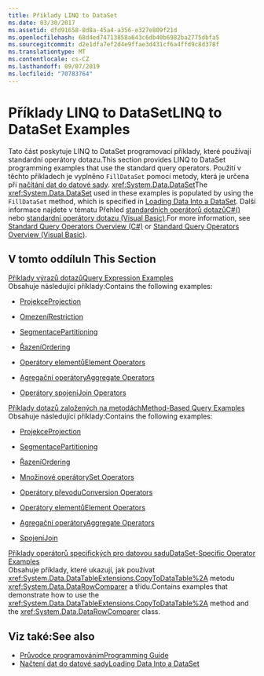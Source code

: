 ```yaml
---
title: Příklady LINQ to DataSet
ms.date: 03/30/2017
ms.assetid: dfd91658-8d8a-45a4-a356-e327e809f21d
ms.openlocfilehash: 68d4ed74713858a643c6db40b6982ba2775dbfa5
ms.sourcegitcommit: d2e1dfa7ef2d4e9ffae3d431cf6a4ffd9c8d378f
ms.translationtype: MT
ms.contentlocale: cs-CZ
ms.lasthandoff: 09/07/2019
ms.locfileid: "70783764"
---
```

# <a name="linq-to-dataset-examples"></a><span data-ttu-id="6e306-102">Příklady LINQ to DataSet</span><span class="sxs-lookup"><span data-stu-id="6e306-102">LINQ to DataSet Examples</span></span>
<span data-ttu-id="6e306-103">Tato část poskytuje LINQ to DataSet programovací příklady, které používají standardní operátory dotazu.</span><span class="sxs-lookup"><span data-stu-id="6e306-103">This section provides LINQ to DataSet programming examples that use the standard query operators.</span></span> <span data-ttu-id="6e306-104">Použití v těchto příkladech je vyplněno `FillDataSet` pomocí metody, která je určena při [načítání dat do datové sady](loading-data-into-a-dataset.md). <xref:System.Data.DataSet></span><span class="sxs-lookup"><span data-stu-id="6e306-104">The <xref:System.Data.DataSet> used in these examples is populated by using the `FillDataSet` method, which is specified in [Loading Data Into a DataSet](loading-data-into-a-dataset.md).</span></span> <span data-ttu-id="6e306-105">Další informace najdete v tématu Přehled [standardních operátorů dotazůC#()](../../../csharp/programming-guide/concepts/linq/standard-query-operators-overview.md) nebo [standardní operátory dotazu (Visual Basic)](../../../visual-basic/programming-guide/concepts/linq/standard-query-operators-overview.md).</span><span class="sxs-lookup"><span data-stu-id="6e306-105">For more information, see [Standard Query Operators Overview (C#)](../../../csharp/programming-guide/concepts/linq/standard-query-operators-overview.md) or [Standard Query Operators Overview (Visual Basic)](../../../visual-basic/programming-guide/concepts/linq/standard-query-operators-overview.md).</span></span>  
  
## <a name="in-this-section"></a><span data-ttu-id="6e306-106">V tomto oddílu</span><span class="sxs-lookup"><span data-stu-id="6e306-106">In This Section</span></span>  
 [<span data-ttu-id="6e306-107">Příklady výrazů dotazů</span><span class="sxs-lookup"><span data-stu-id="6e306-107">Query Expression Examples</span></span>](query-expression-examples-linq-to-dataset.md)  
 <span data-ttu-id="6e306-108">Obsahuje následující příklady:</span><span class="sxs-lookup"><span data-stu-id="6e306-108">Contains the following examples:</span></span>  
  
- [<span data-ttu-id="6e306-109">Projekce</span><span class="sxs-lookup"><span data-stu-id="6e306-109">Projection</span></span>](query-expression-syntax-examples-projection-linq-to-dataset.md)  
  
- [<span data-ttu-id="6e306-110">Omezení</span><span class="sxs-lookup"><span data-stu-id="6e306-110">Restriction</span></span>](query-expression-syntax-examples-restriction-linq-to-dataset.md)  
  
- [<span data-ttu-id="6e306-111">Segmentace</span><span class="sxs-lookup"><span data-stu-id="6e306-111">Partitioning</span></span>](query-expression-syntax-examples-partitioning.md)  
  
- [<span data-ttu-id="6e306-112">Řazení</span><span class="sxs-lookup"><span data-stu-id="6e306-112">Ordering</span></span>](query-expression-syntax-examples-ordering-linq-to-dataset.md)  
  
- [<span data-ttu-id="6e306-113">Operátory elementů</span><span class="sxs-lookup"><span data-stu-id="6e306-113">Element Operators</span></span>](query-expression-syntax-examples-element-operators.md)  
  
- [<span data-ttu-id="6e306-114">Agregační operátory</span><span class="sxs-lookup"><span data-stu-id="6e306-114">Aggregate Operators</span></span>](query-expression-syntax-examples-aggregate-operators.md)  
  
- [<span data-ttu-id="6e306-115">Operátory spojení</span><span class="sxs-lookup"><span data-stu-id="6e306-115">Join Operators</span></span>](query-expression-syntax-examples-join-operators.md)  
  
 [<span data-ttu-id="6e306-116">Příklady dotazů založených na metodách</span><span class="sxs-lookup"><span data-stu-id="6e306-116">Method-Based Query Examples</span></span>](method-based-query-examples-linq-to-dataset.md)  
 <span data-ttu-id="6e306-117">Obsahuje následující příklady:</span><span class="sxs-lookup"><span data-stu-id="6e306-117">Contains the following examples:</span></span>  
  
- [<span data-ttu-id="6e306-118">Projekce</span><span class="sxs-lookup"><span data-stu-id="6e306-118">Projection</span></span>](method-based-query-syntax-examples-projection.md)  
  
- [<span data-ttu-id="6e306-119">Segmentace</span><span class="sxs-lookup"><span data-stu-id="6e306-119">Partitioning</span></span>](method-based-query-syntax-examples-partitioning-linq.md)  
  
- [<span data-ttu-id="6e306-120">Řazení</span><span class="sxs-lookup"><span data-stu-id="6e306-120">Ordering</span></span>](method-based-query-syntax-examples-ordering-linq-to-dataset.md)  
  
- [<span data-ttu-id="6e306-121">Množinové operátory</span><span class="sxs-lookup"><span data-stu-id="6e306-121">Set Operators</span></span>](method-based-query-syntax-examples-set-operators.md)  
  
- [<span data-ttu-id="6e306-122">Operátory převodu</span><span class="sxs-lookup"><span data-stu-id="6e306-122">Conversion Operators</span></span>](method-based-query-syntax-examples-conversion-operators.md)  
  
- [<span data-ttu-id="6e306-123">Operátory elementů</span><span class="sxs-lookup"><span data-stu-id="6e306-123">Element Operators</span></span>](method-based-query-syntax-examples-element-operators.md)  
  
- [<span data-ttu-id="6e306-124">Agregační operátory</span><span class="sxs-lookup"><span data-stu-id="6e306-124">Aggregate Operators</span></span>](method-based-query-syntax-examples-aggregate-operators.md)  
  
- [<span data-ttu-id="6e306-125">Spojení</span><span class="sxs-lookup"><span data-stu-id="6e306-125">Join</span></span>](method-based-query-syntax-examples-join-linq-to-dataset.md)  
  
 [<span data-ttu-id="6e306-126">Příklady operátorů specifických pro datovou sadu</span><span class="sxs-lookup"><span data-stu-id="6e306-126">DataSet-Specific Operator Examples</span></span>](dataset-specific-operator-examples-linq-to-dataset.md)  
 <span data-ttu-id="6e306-127">Obsahuje příklady, které ukazují, jak používat <xref:System.Data.DataTableExtensions.CopyToDataTable%2A> metodu <xref:System.Data.DataRowComparer> a třídu.</span><span class="sxs-lookup"><span data-stu-id="6e306-127">Contains examples that demonstrate how to use the <xref:System.Data.DataTableExtensions.CopyToDataTable%2A> method and the <xref:System.Data.DataRowComparer> class.</span></span>  
  
## <a name="see-also"></a><span data-ttu-id="6e306-128">Viz také:</span><span class="sxs-lookup"><span data-stu-id="6e306-128">See also</span></span>

- [<span data-ttu-id="6e306-129">Průvodce programováním</span><span class="sxs-lookup"><span data-stu-id="6e306-129">Programming Guide</span></span>](programming-guide-linq-to-dataset.md)
- [<span data-ttu-id="6e306-130">Načtení dat do datové sady</span><span class="sxs-lookup"><span data-stu-id="6e306-130">Loading Data Into a DataSet</span></span>](loading-data-into-a-dataset.md)
